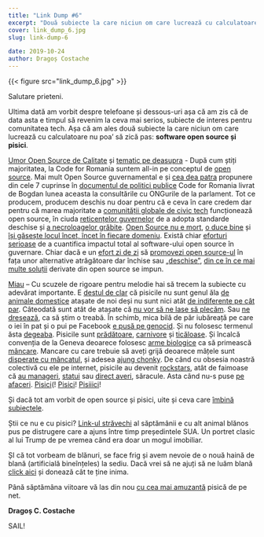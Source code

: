 ```yaml
---
title: "Link Dump #6"
excerpt: "Două subiecte la care niciun om care lucrează cu calculatoare nu poa’ să zică pas: software open source și pisici."
cover: link_dump_6.jpg
slug: link-dump-6

date: 2019-10-24
author: Dragoș Costache
---
```


{{< figure src="link_dump_6.jpg" >}}

Salutare prieteni. 

Ultima dată am vorbit despre telefoane și dessous-uri așa că am zis că de data asta e timpul să revenim la ceva mai serios, subiecte de interes pentru comunitatea tech. Așa că am ales două subiecte la care niciun om care lucrează cu calculatoare nu poa’ să zică pas: <span class="has-background-warning">**software open source și pisici**</span>.

<span class="has-background-warning">[Umor Open Source de Calitate](https://i.kym-cdn.com/photos/images/facebook/000/695/011/6a4.png)</span>  și [tematic pe deasupra](https://thenextweb.com/security/2019/10/21/microsofts-open-source-election-software-now-has-a-bug-bounty-program/) - După cum știți majoritatea, la Code for Romania suntem all-in pe conceptul de [open source](https://opensource.com/resources/what-open-source). Mai mult Open Source guvernamental  e și [cea dea patra](https://code4.ro/ro/blog/7-politici-publice/7-politici-publice-pentru-digitalizarea-romaniei.pdf) propunere din cele 7 cuprinse în [documentul de politici publice](https://code4.ro/ro/blog/7-politici-publice/) Code for Romania livrat de Bogdan lunea aceasta la consultările cu ONGurile de la parlament. Tot ce producem, producem deschis nu doar pentru că e ceva în care credem dar pentru că marea majoritate a [comunității globale de civic tech](http://sbaack.com/blog/scraping-the-global-civic-tech-community-on-github-part-2.html) funcționează open source, în ciuda [reticențelor guvernelor](https://medium.com/@johnmark/why-open-source-failed-6cae5d6a9f6) de a adopta standarde deschise și [a necroloagelor grăbite](https://hackernoon.com/is-civic-tech-dead-323e5b5d8f50). [Open Source nu e mort](https://medium.com/@johnmark/save-open-source-save-the-world-f2b0bf6ec630), [o duce bine](https://www.maketecheasier.com/best-open-source-software/) și [își găsește locul încet, încet în fiecare domeniu](https://mindcraftstories.ro/index.php/2019/09/15/ghidul-mindcraft-stories-pentru-cele-mai-bune-suite-media-open-source/). Există chiar [eforturi serioase](https://civicunrest.com/2019/02/28/measuring-impact-open-source-civic-tech-part-1) de a cuantifica impactul total al software-ului open source în guvernare. Chiar dacă e un [efort zi de zi](https://www.itprotoday.com/devops-and-software-development/world-less-safe-ever-open-source-software) să [promovezi open source-ul](https://dzone.com/articles/amazing-open-source-android-apps-written-in-java) în fața unor alternative atrăgătoare dar închise sau [„deschise”](https://arstechnica.com/gadgets/2018/07/googles-iron-grip-on-android-controlling-open-source-by-any-means-necessary/), [din ce în ce mai multe soluții](https://techcentral.co.za/why-the-future-is-open-source-susprom/93470/) derivate din open source se impun.


<span class="has-background-warning">[Miau](https://www.youtube.com/watch?v=WIfcKy-VcXo)</span> – Cu scuzele de rigoare pentru melodie hai să trecem la subiecte cu adevărat importante. E [destul de clar](https://www.nationalgeographic.com/news/2014/1/140127-cats-pets-animals-nation-dogs-people-science/) că pisicile nu sunt genul ăla [de animale domestice](https://www.nationalgeographic.com/news/2017/06/domesticated-cats-dna-genetics-pets-science/) atașate de noi deși nu sunt nici atât [de indiferente pe cât par](https://www.independent.co.uk/life-style/cats-pretend-indifferent-humans-pet-study-oregon-state-university-a7653941.html). Câteodată sunt atât de atașate că [nu vor să ne lase să plecăm](https://www.euronews.com/2019/10/18/fur-real-uk-couple-held-at-airport-security-after-cat-climbs-in-luggage-bound-for-new-york). Sau [ne dresează](https://blogs.scientificamerican.com/news-blog/the-manipulative-meow-cats-learn-to-2009-07-13/), ca să știm o treabă. În schimb, mica bilă de păr iubăreață pe care o iei în pat și o pui pe Facebook [e pusă pe genocid](https://www.smithsonianmag.com/science-nature/moral-cost-of-cats-180960505/). Și nu folosesc termenul ăsta [degeaba](https://www.businessinsider.com/tibbles-the-cat-and-stephens-island-wren-2014-12). Pisicile sunt [prădătoare](https://www.nytimes.com/2013/01/30/science/that-cuddly-kitty-of-yours-is-a-killer.html), [carnivore](https://moderncat.com/articles/cats-carnivores-eat-like-one/) și [ticăloase](https://www.buzzfeed.com/andrewziegler/cats-are-jerks). Și încalcă convenția de la Geneva deoarece folosesc [arme biologice](https://www.theatlantic.com/health/archive/2013/12/do-cats-control-my-mind/282045/) ca să primească [mâncare](https://vitals.lifehacker.com/are-expensive-pet-foods-any-healthier-than-cheap-ones-1798641249). Mancare cu care trebuie să aveți grijă deoarece mâțele sunt [disperate cu mâncatul](https://www.telegraph.co.uk/news/newstopics/howaboutthat/9484841/Cats-that-pester-for-food-could-be-suffering-from-psychological-condition.html), și adesea [ajung chonky](https://imgur.com/gallery/FmTnf7e). De când cu obsesia noastră colectivă cu ele pe internet, pisicile au devenit [rockstars](https://www.youtube.com/watch?v=J---aiyznGQ), atât de faimoase că [au manageri](https://www.vox.com/the-goods/2018/11/6/18066056/dog-instagram-famous-pet-influencers), [statui](https://www.boredpanda.com/laid-back-cat-statue-tombili-istanbul/?utm_source=google&utm_medium=organic&utm_campaign=organic) sau [direct averi](https://consequenceofsound.net/2019/02/karl-lagerfeld-cat-choupette-inheritance/), săracule. Asta când nu-s puse [pe afaceri](https://www.businesscat.happyjar.com/). [Pisici](https://imgur.com/r/cats)(! [Pisici](https://www.youtube.com/watch?v=SAjs3SdwTAk)! [Pisiiici](https://www.youtube.com/watch?v=Awf45u6zrP0)!

Și dacă tot am vorbit de open source și pisici, uite și ceva care [îmbină subiectele](https://www.thisiscolossal.com/2019/04/nybble/).
 
Știi ce nu e cu pisici? [Link-ul străvechi](https://www.nytimes.com/1983/08/07/business/the-empire-and-ego-of-donald-trump.html) al săptămânii e cu alt animal blănos pus pe distrugere care a ajuns între timp președintele SUA. Un portret clasic al lui Trump de pe vremea când era doar un mogul imobiliar.

ȘI că tot vorbeam de blănuri, se face frig și avem nevoie de o nouă haină de blană (artificială bineînțeles) la sediu. Dacă vrei să ne ajuți să ne luăm blană [click aici](https://code4.ro/ro/doneaza/) și donează cât te ține inima.

Până săptămâna viitoare vă las din nou [cu cea mai amuzantă](https://www.youtube.com/watch?v=Awf45u6zrP0) pisică de pe net.
 
**Dragoș C. Costache**

SAIL!
